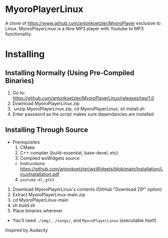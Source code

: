 # MyoroPlayerLinux
A clone of https://www.github.com/antonkoetzler/MyoroPlayer exclusive to Linux. MyoroPlayerLinux is a libre MP3 player with Youtube to MP3 functionality.

# Installing
## Installing Normally (Using Pre-Compiled Binaries)
1. Go to: https://github.com/antonkoetzler/MyoroPlayerLinux/releases/tag/1.0
2. Download MyoroPlayerLinux.zip
3. `unzip MyoroPlayerLinux.zip; cd MyoroPlayerLinux; sh install.sh
4. Enter password as the script makes sure dependancies are installed
## Installing Through Source
- Prerequisites
  1. CMake
  2. C++ compiler (build-essential, base-devel, etc)
  3. Compiled wxWidgets source
    - Instructions: https://github.com/antonkoetzler/wxWidgets/blob/main/Installation/LinuxInstallation.pdf
  4. `youtube-dl`, `gtk3`
1. Download MyoroPlayerLinux's contents (GitHub "Download ZIP" option)
2. Extract MyoroPlayerLinux-main.zip
3. cd MyoroPlayerLinux-main
4. sh build.sh
5. Place binaries wherever
  - You'll need `./img/`, `./songs/`, and `MyoroPlayerLinux` (executable itself)

Inspired by Audacity
